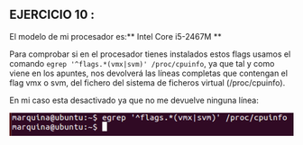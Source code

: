 ## EJERCICIO  10 :

El modelo de mi procesador es:** Intel Core i5-2467M **

Para comprobar si en el procesador tienes instalados estos flags usamos el comando `egrep '^flags.*(vmx|svm)' /proc/cpuinfo`, ya que tal y como viene en los apuntes, nos devolverá las líneas completas que contengan el flag vmx o svm, del fichero del sistema de ficheros virtual (/proc/cpuinfo).

En mi caso esta desactivado ya que no me devuelve ninguna línea:

![](fotos/26.png)


